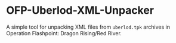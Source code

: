 # OFP-Uberlod-XML-Unpacker
A simple tool for unpacking XML files from `uberlod.tpk` archives in Operation Flashpoint: Dragon Rising/Red River.

